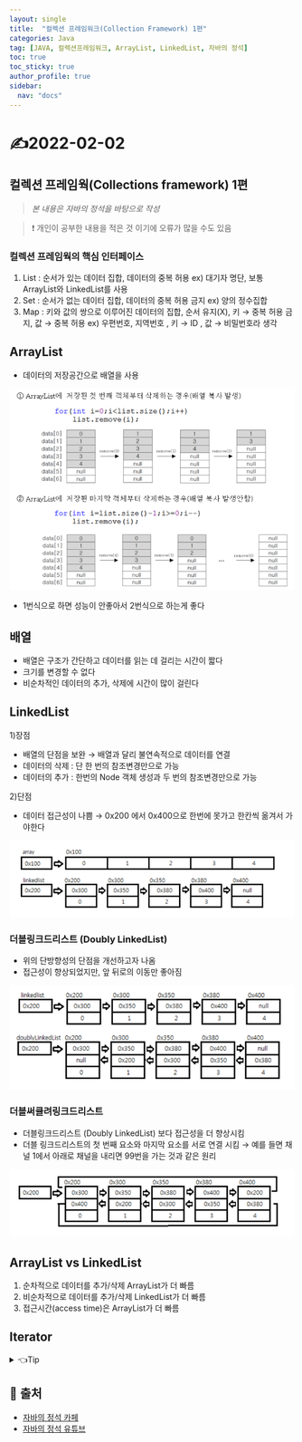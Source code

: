 ```yaml
---
layout: single
title:  "컬렉션 프레임워크(Collection Framework) 1편"
categories: Java
tag: [JAVA, 컬렉션프레임워크, ArrayList, LinkedList, 자바의 정석]
toc: true
toc_sticky: true
author_profile: true
sidebar:
  nav: "docs"
---
```


# ✍2022-02-02

## 컬렉션 프레임웍(Collections framework) 1편

<!--Quote-->
> *본 내용은 자바의 정석을 바탕으로 작성*

> ❗ 개인이 공부한 내용을 적은 것 이기에 오류가 많을 수도 있음


### 컬렉션 프레임웍의 핵심 인터페이스

1. List : 순서가 있는 데이터 집합, 데이터의 중복 허용
   ex) 대기자 명단, 보통 ArrayList와 LinkedList를 사용
2. Set : 순서가 없는 데이터 집합, 데이터의 중복 허용 금지
   ex) 양의 정수집합
3. Map : 키와 값의 쌍으로 이루어진 데이터의 집합, 순서 유지(X), 키 → 중복 허용 금지, 값 → 중복 허용
   ex) 우편번호, 지역번호 , 키 → ID , 값 → 비밀번호라 생각

## ArrayList

- 데이터의 저장공간으로 배열을 사용

<script src="https://gist.github.com/kimyeong96/847b5d6b2e8afa6baa69a3179ab6c2c6.js"></script>


![arrayList.png](/assets/images/posts/2022-02-02/arrayList.png)

- 1번식으로 하면 성능이 안좋아서 2번식으로 하는게 좋다

## 배열

- 배열은 구조가 간단하고 데이터를 읽는 데 걸리는 시간이 짧다
- 크기를 변경할 수 없다
- 비순차적인 데이터의 추가, 삭제에 시간이 많이 걸린다

## LinkedList

1)장점

- 배열의 단점을 보완 → 배열과 달리 불연속적으로 데이터를 연결
- 데이터의 삭제 : 단 한 번의 참조변경만으로 가능
- 데이터의 추가 : 한번의 Node 객체 생성과 두 번의 참조변경만으로 가능

2)단점

- 데이터 접근성이 나쁨 →  0x200 에서 0x400으로 한번에 못가고 한칸씩 옮겨서 가야한다

![linkedlist.png](/assets/images/posts/2022-02-02/linkedlist.png)




### 더블링크드리스트 (Doubly LinkedList)

- 위의 단방향성의 단점을 개선하고자 나옴
- 접근성이 향상되었지만, 앞 뒤로의 이동만 좋아짐

![double.png](/assets/images/posts/2022-02-02/double.png)



### 더블써큘려링크드리스트

- 더블링크드리스트 (Doubly LinkedList) 보다 접근성을 더 향상시킴
- 더블 링크드리스트의 첫 번째 요소와 마지막 요소를 서로 연결  시킴 → 예를 들면 채널 1에서 아래로 채널을 내리면 99번을 가는 것과 같은 원리

![circular.png](/assets/images/posts/2022-02-02/circular.png)

## ArrayList vs LinkedList

1. 순차적으로 데이터를 추가/삭제  ArrayList가 더 빠름
2. 비순차적으로 데이터를 추가/삭제 LinkedList가 더 빠름
3. 접근시간(access time)은 ArrayList가 더 빠름

## Iterator

<script src="https://gist.github.com/kimyeong96/abab1554b15ec24db7d591a0a2a10519.js"></script>

<details>
<summary>👈Tip</summary>
<div markdown="1">
list와 set은 collection이 자손이다 → 다형성 활용 가능
</div>
</details>


## 📑 출처

 - [자바의 정석 카페](https://cafe.naver.com/javachobostudy)
 - [자바의 정석 유튜브](https://www.youtube.com/user/MasterNKS)